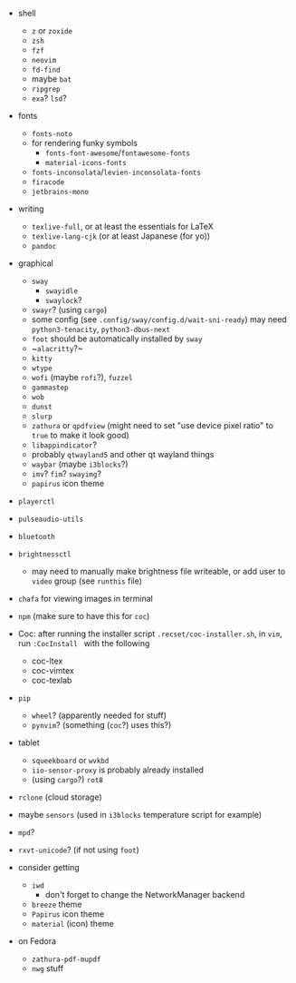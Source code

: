 - shell
  - `z` or `zoxide`
  - `zsh`
  - `fzf`
  - `neovim`
  - `fd-find`
  - maybe `bat`
  - `ripgrep`
  - `exa`? `lsd`?
- fonts
  - `fonts-noto`
  - for rendering funky symbols
    - `fonts-font-awesome`/`fontawesome-fonts`
    - `material-icons-fonts`
  - `fonts-inconsolata`/`levien-inconsolata-fonts`
  - `firacode`
  - `jetbrains-mono`
- writing
  - `texlive-full`, or at least the essentials for LaTeX
  - `texlive-lang-cjk` (or at least Japanese (for yo))
  - `pandoc`
- graphical
  - `sway`
    - `swayidle`
    - `swaylock`?
  - `swayr`? (using `cargo`)
  - some config (see `.config/sway/config.d/wait-sni-ready`) may need
    `python3-tenacity`, `python3-dbus-next`
  - `foot` should be automatically installed by `sway`
  - ~`alacritty`?~
  - `kitty`
  - `wtype`
  - `wofi` (maybe `rofi`?), `fuzzel`
  - `gammastep`
  - `wob`
  - `dunst`
  - `slurp`
  - `zathura` or `qpdfview` (might need to set "use device pixel ratio" to `true` to make it look good)
  - `libappindicator`?
  - probably `qtwayland5` and other qt wayland things
  - `waybar` (maybe `i3blocks`?)
  - `imv`? `fim`? `swayimg`?
  - `papirus` icon theme
- `playerctl`
- `pulseaudio-utils`
- `bluetooth`
- `brightnessctl`
  - may need to manually make brightness file writeable, or add user to `video`
    group (see `runthis` file)
- `chafa` for viewing images in terminal

- `npm` (make sure to have this for `coc`)
- Coc: after running the installer script `.recset/coc-installer.sh`, in `vim`,
  run `:CocInstall ` with the following
  - coc-ltex
  - coc-vimtex
  - coc-texlab
- `pip`

  - `wheel`? (apparently needed for stuff)
  - `pynvim`? (something (`coc`?) uses this?)

- tablet

  - `squeekboard` or `wvkbd`
  - `iio-sensor-proxy` is probably already installed
  - (using `cargo`?) `rot8`

- `rclone` (cloud storage)

- maybe `sensors` (used in `i3blocks` temperature script for example)

- `mpd`?

- `rxvt-unicode`? (if not using `foot`)

- consider getting

  - `iwd`
    - don't forget to change the NetworkManager backend
  - `breeze` theme
  - `Papirus` icon theme
  - `material` (icon) theme

- on Fedora
  - `zathura-pdf-mupdf`
  - `nwg` stuff
